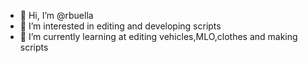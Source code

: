 - 👋 Hi, I’m @rbuella 
- 👀 I’m interested in editing and developing scripts
- 🌱 I’m currently learning at editing vehicles,MLO,clothes and making scripts


<!---
rbuella/rbuella is a ✨ special ✨ repository because its `README.md` (this file) appears on your GitHub profile.
You can click the Preview link to take a look at your changes.
--->

